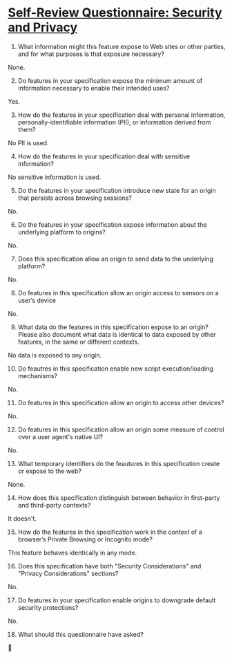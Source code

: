 # [Self-Review Questionnaire: Security and Privacy](https://w3ctag.github.io/security-questionnaire/)

01.  What information might this feature expose to Web sites or other parties,
     and for what purposes is that exposure necessary?

None.

02.  Do features in your specification expose the minimum amount of information
     necessary to enable their intended uses?

Yes.

03.  How do the features in your specification deal with personal information,
     personally-identifiable information (PII), or information derived from
     them?

No PII is used.

04.  How do the features in your specification deal with sensitive information?

No sensitive information is used.

05.  Do the features in your specification introduce new state for an origin
     that persists across browsing sessions?

No.

06.  Do the features in your specification expose information about the
     underlying platform to origins?

No.

07.  Does this specification allow an origin to send data to the underlying
     platform?

No.

08.  Do features in this specification allow an origin access to sensors on a user’s
     device

No.

09.  What data do the features in this specification expose to an origin?  Please
     also document what data is identical to data exposed by other features, in the
     same or different contexts.

No data is exposed to any origin.

10.  Do feautres in this specification enable new script execution/loading
     mechanisms?

No.

11.  Do features in this specification allow an origin to access other devices?

No.

12.  Do features in this specification allow an origin some measure of control over
     a user agent's native UI?

No.

13.  What temporary identifiers do the feautures in this specification create or
     expose to the web?

None.

14.  How does this specification distinguish between behavior in first-party and
     third-party contexts?

It doesn't.

15.  How do the features in this specification work in the context of a browser’s
     Private Browsing or Incognito mode?

This feature behaves identically in any mode.

16.  Does this specification have both "Security Considerations" and "Privacy
     Considerations" sections?

No.

17.  Do features in your specification enable origins to downgrade default
     security protections?

No.

18.  What should this questionnaire have asked?

🤷
